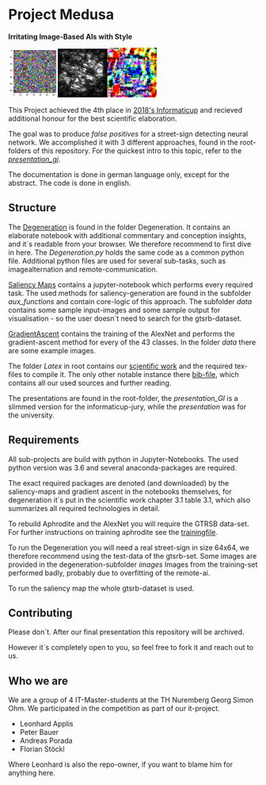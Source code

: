 # Project Medusa
**Irritating Image-Based AIs with Style**

<img src="/Latex/Images/DegenSamples/BatchDegTiefe1000.png" width=100><img src="/Latex/Images/AnPe/04709_int_grad.png" width=100><img src="/Latex/Images/AnPe/40_kreisverkehr.png" width=100>

This Project achieved the 4th place in [2018's Informaticup](https://gi.de/informaticup/) and recieved additional honour for the best scientific elaboration. 

The goal was to produce *false positives* for a street-sign detecting neural network. We accomplished it with 3 different approaches, found in the root-folders of this repository. 
For the quickest intro to this topic, refer to the [*presentation_gi*](/presentation_GI).

The documentation is done in german language only, except for the abstract. The code is done in english. 
## Structure
The [Degeneration](/Degeneration/Degeneration.ipynb) is found in the folder Degeneration. 
It contains an elaborate notebook with additional commentary and conception insights, and it`s readable from your browser. We therefore recommend to first dive in here. 
The *Degeneration.py* holds the same code as a common python file. 
Additional python files are used for several sub-tasks, such as imagealternation and remote-communication. 

[Saliency Maps](/SaliencyMaps/Saliency-Map-Image-Generation.ipynb) contains a jupyter-notebook which performs every required task. 
The used methods for saliency-generation are found in the subfolder *aux_functions* and contain core-logic of this approach. 
The subfolder *data* contains some sample input-images and some sample output for visualisation - so the user doesn`t need to search for the gtsrb-dataset. 

[GradientAscent](/GradientAscent/Gradient-Ascent-Image-Generation.ipynb) contains the training of the AlexNet and performs the gradient-ascent method for every of the 43 classes. 
In the folder *data* there are some example images. 

The folder *Latex* in root contains our [scientific work](https://github.com/Twonki/Medusa/blob/master/Latex/Projekt_Medusa.pdf) and the required tex-files to compile it. 
The only other notable instance there [bib-file](/Latex/src.bib), which contains all our used sources and further reading.  

The presentations are found in the root-folder, the *presentation_GI* is a slimmed version for the informaticup-jury, while the *presentation* was for the university. 
## Requirements
All sub-projects are build with python in Jupyter-Notebooks. 
The used python version was 3.6 and several anaconda-packages are required. 

The exact required packages are denoted (and downloaded) by the saliency-maps and gradient ascent in the notebooks themselves, 
for degeneration it`s put in the scientific work chapter 3.1 table 3.1, which also summarizes all required technologies in detail. 

To rebuild Aphrodite and the AlexNet you will require the GTRSB data-set.  
For further instructions on training aphrodite see the [trainingfile](/Degeneration/Training.py).

To run the Degeneration you will need a real street-sign in size 64x64, we therefore recommend using the test-data of the gtsrb-set. 
Some images are provided in the degeneration-subfolder *images*
Images from the training-set performed badly, probably due to overfitting of the remote-ai.  

To run the saliency map the whole gtsrb-dataset is used. 
## Contributing 
Please don`t. After our final presentation this repository will be archived. 

However it`s completely open to you, so feel free to fork it and reach out to us.

## Who we are
We are a group of 4 IT-Master-students at the TH Nuremberg Georg Simon Ohm. We participated in the competition as part of our it-project.

* Leonhard Applis
* Peter Bauer
* Andreas Porada
* Florian Stöckl

Where Leonhard is also the repo-owner, if you want to blame him for anything here. 